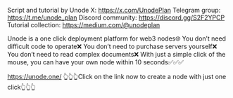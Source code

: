 Script and tutorial by Unode
X: https://x.com/UnodePlan
Telegram group: https://t.me/unode_plan
Discord community: https://discord.gg/S2F2YPCP
Tutorial collection: https://medium.com/@unodeplan


Unode is a one click deployment platform for web3 nodes🌐
You don’t need difficult code to operate❌
You don’t need to purchase servers yourself❌
You don’t need to read complex documents❌
With just a simple click of the mouse, you can have your own node within 10 seconds✅✅✅

https://unode.one/
👆👆👆Click on the link now to create a node with just one click👆👆👆



